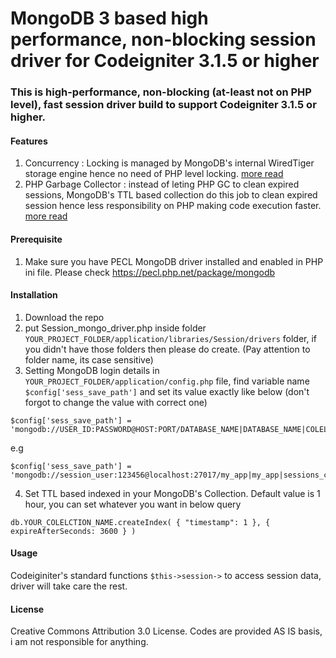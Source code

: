 # MongoDB 3 based high performance, non-blocking session driver for Codeigniter 3.1.5 or higher

### This is high-performance, non-blocking (at-least not on PHP level), fast session driver build to support Codeigniter 3.1.5 or higher.

#### Features
1. Concurrency : Locking is managed by MongoDB's internal WiredTiger storage engine hence no need of PHP level locking. [more read](https://docs.mongodb.com/manual/faq/concurrency/)
2. PHP Garbage Collector : instead of leting PHP GC to clean expired sessions, MongoDB's TTL based collection do this job to clean expired session hence less responsibility on PHP making code execution faster. [more read](https://docs.mongodb.com/manual/tutorial/expire-data/)

#### Prerequisite
1. Make sure you have PECL MongoDB driver installed and enabled in PHP ini file. Please check https://pecl.php.net/package/mongodb

#### Installation
1. Download the repo
2. put Session_mongo_driver.php inside folder `YOUR_PROJECT_FOLDER/application/libraries/Session/drivers` folder, if you didn't have those folders then please do create. (Pay attention to folder name, its case sensitive)
3. Setting MongoDB login details in `YOUR_PROJECT_FOLDER/application/config.php` file, find variable name `$config['sess_save_path']` and set its value exactly like below (don't forgot to change the value with correct one)
```
$config['sess_save_path'] = 'mongodb://USER_ID:PASSWORD@HOST:PORT/DATABASE_NAME|DATABASE_NAME|COLELCTION_NAME';
```
e.g
```
$config['sess_save_path'] = 'mongodb://session_user:123456@localhost:27017/my_app|my_app|sessions_collection';
```
4. Set TTL based indexed in your MongoDB's Collection. Default value is 1 hour, you can set whatever you want in below query
```
db.YOUR_COLELCTION_NAME.createIndex( { "timestamp": 1 }, { expireAfterSeconds: 3600 } )
```

#### Usage
Codeiginiter's standard functions `$this->session->` to access session data, driver will take care the rest.

#### License 
Creative Commons Attribution 3.0 License.
Codes are provided AS IS basis, i am not responsible for anything.

